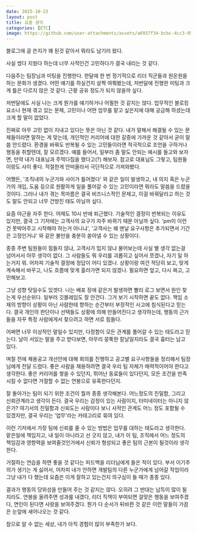 ```yaml
---
date: 2025-10-23
layout: post
title: 요즘 생각
categories: [ETC]
image: https://github.com/user-attachments/assets/a6937f34-bcbc-4cc3-95c6-2538a1ac0e37
---
```


블로그에 글 쓴지가 꽤 된것 같아서 뭐라도 남기러 왔다.

사실 썼다 지웠다 하는데 너무 사적인건 고민하다가 결국 내리는 것 같다.

다음주는 팀장님과 미팅을 진행한다. 한달에 한 번 정기적으로 리더 직군들과 원온원을 하는 문화가 생겼다.
어떤 얘기를 하실건지 살짝 여쭤봤는데, 저번달에 진행한 미팅과 크게 틀은 다르지 않은 것 같다.
근황 공유 정도가 되지 않을까 싶다.

저번달에도 사실 나는 크게 뭔가를 얘기하거나 어필한 것 같지는 않다.
업무적인 블로킹 요소나 현재 겪고 있는 문제, 고민이나 어떤 업무를 맡고 싶은지에 대해 궁금해 하셨는데 크게 할 말이 없었다.

진짜로 아무 고민 없이 지내고 있다는 뜻은 아닌 것 같다. 
내가 말해서 해결될 수 있는 문제들이라면 말하는 게 맞는데, 개인적인 커리어에 대한 갈증에 가까운 것 같아서 굳이 말씀 안드렸다.
환경을 바꿔도 반복될 수 있는 고민들이라면 적극적으로 조언을 구하거나 행동을 취할텐데, 잘 모르겠다.
예를 들어서, 일부러 좀 말도 안되는 예시를 들고와 보자면, 만약 내가 대표님과 주먹다짐을 했다고(?) 해보자. 
참고로 대표님도 그렇고, 팀원들이랑도 사이 좋다. 적절한게 안떠올라서 극단적으로 가져와봤다.

어쨌든, '조직내의 누군가와 사이가 틀어졌다' 와 같은 일이 발생하고, 내 의지 혹은 누군가의 개입, 도움 등으로 
원활하게 일을 풀어갈 수 있는 고민이라면 뭐라도 말씀을 드렸을 것이다.
그러나 내가 겪는 목마름은 결국 비즈니스적인 문제고, 이걸 바꿔달라고 하는 것도 말도 안되고 너무 건방진 태도 아닐까 싶다. 

요즘 야근을 자주 한다. 어제도 10시 반에 퇴근했다. 
기술적인 결정이 번복되는 이유도 있지만, 결국 그 기저에는 고객사의 요구가 자주 바뀌기 때문 아닐까 싶다.
'pm이 이런건 못박아주고 시작해야 하는거 아니냐', '고객사는 왜 맨날 요구사항은 추가되면서 기간은 고정인거냐' 와 같은 불만을 충분히 쏟아낼 수 있는 상황이다.

종종 주변 팀원들이 힘들지 않냐, 고객사가 밉지 않냐 물어보는데 사실 별 생각 없는걸 넘어서서 아무 생각이 없다.
그 사람들도 뭐 우리를 괴롭히고 싶어서 쪼겠나, 자기 일 하는거지 뭐.
어차피 기술적 결정에 정답이 어디 있겠나. 상황이랑 여건 적당히 보고, 맞게 계속해서 바꾸고, 나도 흐름에 맞게 흘러가면 되지 않겠나. 
필요하면 엎고, 다시 짜고, 고민해보고.

그냥 성향 탓일수도 있겟다. 
나는 배포 장애 같은거 발생하면 빨리 로그 보면서 원인 찾는게 우선순위다. 일부러 깃블레임도 잘 안건다. 그거 보기 시작하면 끝도 없다.
책임 소재의 방향이 상황이 아닌 사람한테 향하는 순간부터 부정적인 사고에 침식된다고 믿는다.
결국 개인의 판단이나 선택들도 상황에 의해 만들어진다고 생각하는데, 행동의 근거들을 자꾸 특정 사람에게서 찾으려고 하면 서로 힘들다. 

어쩌면 너무 이상적인 말일수 있지만, 다정함이 모든 관계를 풀어갈 수 있는 태도라고 믿는다. 
날이 서있는 말을 주고 받다보면, 아무리 뭉툭한 칼날일지라도 결국 흉터는 남고 있다. 

며칠 전에 채용공고 개선안에 대해 회의를 진행하고 공고별 요구사항들을 정리해서 팀장님에게 전달 드렸다.
좋은 사람을 채용하려면 결국 우리 팀 자체가 매력적이어야 한다고 생각한다.
좋은 커리어를 쌓을 수 있던지, 뛰어난 동료들이 있다던지, 모든 조건을 만족시킬 수 없다면 거절할 수 없는 연봉으로 유혹한다던지.

잘 돌아가는 팀이 되기 위한 조건이 뭘까 종종 생각해본다.
어느정도의 친밀함, 그리고 신뢰관계라고 생각이 든다. 
결국 우리는 감정이 있는 사람이지, 터미네이터는 아니지 않은가? 
여기서의 친밀함과 신뢰도는 사람이다 보니 사적인 관계도 어느 정도 포함될 수 있겠지만,
결국 우리는 '업무'라는 카테고리로 묶여 있다. 

이런 기저에서 가장 팀에 신뢰를 줄 수 있는 방법은 업무를 대하는 태도라고 생각한다. 
맡은일에 책임지고, 내 일이 아니라고 선 긋지 않고, 내가 이 팀, 
조직에서 어느 정도의 책임감과 영향력을 보여줄것인가에서 신뢰가 형성되고 좋은 팀의 근본이 될것이라 생각한다.

거절하는 연습을 하면 좋을 것 같다는 피드백을 리더님에게 들은 적이 있다.
부서 이기주의가 생기는 게 싫어서, 어차피 내가 안하면 개발팀의 다른 누군가에게 넘어갈 작업이라 그냥 내가 다 했는데 
요즘은 이게 잘하고 있는건지 의구심이 들 때가 종종 있다. 

결과가 행동의 당위성을 만들어 주는 것 같지는 않다. 오히려 그 반대는 납득이 많이 될지라도.
연봉을 올려주면 성과를 내겠다, 리더 직책이 부여되면 걸맞은 행동을 보여주겠다, 연인이 된다면 사랑을 보여주겠다.
뭔가 다 순서가 뒤바뀐 것 같은 이런 말들이 가끔은 눈앞에 새어나오는 것 같다. 

참으로 알 수 없는 세상, 내가 아직 경험이 많이 부족한가 보다.

